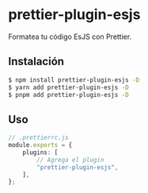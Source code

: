 # prettier-plugin-esjs

Formatea tu código EsJS con Prettier.

## Instalación

```bash
$ npm install prettier-plugin-esjs -D
$ yarn add prettier-plugin-esjs -D
$ pnpm add prettier-plugin-esjs -D
```

## Uso

```ts
// .prettierrc.js
module.exports = {
	plugins: [
		// Agrega el plugin
		"prettier-plugin-esjs",
	],
};
```
